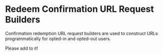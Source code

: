 # Redeem Confirmation URL Request Builders

Confirmation redemption URL request builders are used to construct URLs programmatically for opted-in and opted-out users.

Please add to it!
